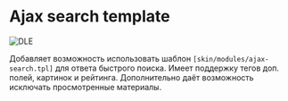 # Ajax search template

![DLE](https://img.shields.io/badge/DLE-15.1+-green.svg?style=flat-square "DLE Version")

Добавляет возможность использовать шаблон `[skin/modules/ajax-search.tpl]` для ответа быстрого поиска. Имеет поддержку тегов доп. полей, картинок и рейтинга.
Дополнительно даёт возможность исключать просмотренные материалы.
